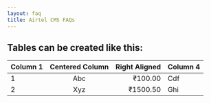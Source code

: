 ```yaml
---
layout: faq
title: Airtel CMS FAQs
---
```


## Tables can be created like this:

| Column 1 | Centered Column | Right Aligned | Column 4 |
|----------|:---------------:|--------------:|----------|
| 1        |       Abc       |       ₹100.00 | Cdf      |
| 2        |       Xyz       |      ₹1500.50 | Ghi      |
